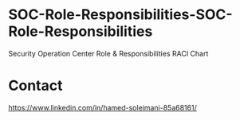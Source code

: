 # SOC-Role-Responsibilities-SOC-Role-Responsibilities
Security Operation Center Role &amp; Responsibilities
RACI Chart

# Contact
https://www.linkedin.com/in/hamed-soleimani-85a68161/
